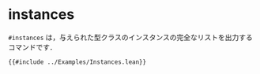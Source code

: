 # instances

`#instances` は，与えられた型クラスのインスタンスの完全なリストを出力するコマンドです．

```lean
{{#include ../Examples/Instances.lean}}
```